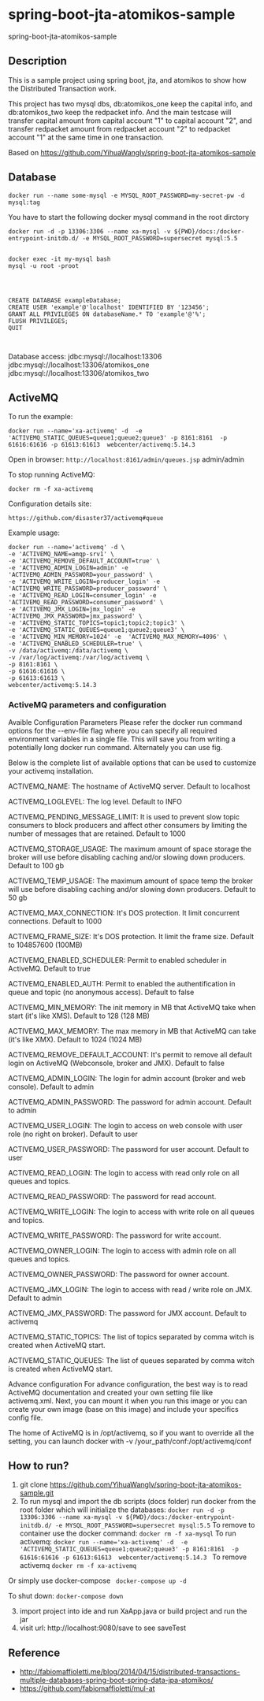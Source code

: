 # spring-boot-jta-atomikos-sample
spring-boot-jta-atomikos-sample

## Description
This is a sample project using spring boot, jta, and atomikos to show how the Distributed Transaction work.

This project has two mysql dbs, db:atomikos_one keep the capital info, and db:atomikos_two keep the redpacket info.
And the main testcase will transfer capital amount from capital account "1" to capital account "2", and transfer redpacket amount from redpacket account "2" to redpacket account "1" at the same time in one transaction.


Based on https://github.com/YihuaWanglv/spring-boot-jta-atomikos-sample

## Database

```
docker run --name some-mysql -e MYSQL_ROOT_PASSWORD=my-secret-pw -d mysql:tag
```
You have to start the following docker mysql command in the root dirctory

```
docker run -d -p 13306:3306 --name xa-mysql -v ${PWD}/docs:/docker-entrypoint-initdb.d/ -e MYSQL_ROOT_PASSWORD=supersecret mysql:5.5
```


```

docker exec -it my-mysql bash
mysql -u root -proot




CREATE DATABASE exampleDatabase;
CREATE USER 'example'@'localhost' IDENTIFIED BY '123456';
GRANT ALL PRIVILEGES ON databaseName.* TO 'example'@'%';
FLUSH PRIVILEGES;
QUIT



```

Database access:
jdbc:mysql://localhost:13306
jdbc:mysql://localhost:13306/atomikos_one
jdbc:mysql://localhost:13306/atomikos_two

## ActiveMQ

To run the example:

```docker run --name='xa-activemq' -d  -e 'ACTIVEMQ_STATIC_QUEUES=queue1;queue2;queue3' -p 8161:8161  -p 61616:61616 -p 61613:61613  webcenter/activemq:5.14.3 ```

Open in browser: 
```http://localhost:8161/admin/queues.jsp```
admin/admin

To stop running ActiveMQ:

```docker rm -f xa-activemq```

Configuration details site:

```https://github.com/disaster37/activemq#queue```

Example usage:

```
docker run --name='activemq' -d \
-e 'ACTIVEMQ_NAME=amqp-srv1' \
-e 'ACTIVEMQ_REMOVE_DEFAULT_ACCOUNT=true' \
-e 'ACTIVEMQ_ADMIN_LOGIN=admin' -e 'ACTIVEMQ_ADMIN_PASSWORD=your_password' \
-e 'ACTIVEMQ_WRITE_LOGIN=producer_login' -e 'ACTIVEMQ_WRITE_PASSWORD=producer_password' \
-e 'ACTIVEMQ_READ_LOGIN=consumer_login' -e 'ACTIVEMQ_READ_PASSWORD=consumer_password' \
-e 'ACTIVEMQ_JMX_LOGIN=jmx_login' -e 'ACTIVEMQ_JMX_PASSWORD=jmx_password' \
-e 'ACTIVEMQ_STATIC_TOPICS=topic1;topic2;topic3' \
-e 'ACTIVEMQ_STATIC_QUEUES=queue1;queue2;queue3' \
-e 'ACTIVEMQ_MIN_MEMORY=1024' -e  'ACTIVEMQ_MAX_MEMORY=4096' \
-e 'ACTIVEMQ_ENABLED_SCHEDULER=true' \
-v /data/activemq:/data/activemq \
-v /var/log/activemq:/var/log/activemq \
-p 8161:8161 \
-p 61616:61616 \
-p 61613:61613 \
webcenter/activemq:5.14.3
```

### ActiveMQ parameters and configuration

Avaible Configuration Parameters
Please refer the docker run command options for the --env-file flag where you can specify all required environment variables in a single file. This will save you from writing a potentially long docker run command. Alternately you can use fig.

Below is the complete list of available options that can be used to customize your activemq installation.

ACTIVEMQ_NAME: The hostname of ActiveMQ server. Default to localhost

ACTIVEMQ_LOGLEVEL: The log level. Default to INFO

ACTIVEMQ_PENDING_MESSAGE_LIMIT: It is used to prevent slow topic consumers to block producers and affect other consumers by limiting the number of messages that are retained. Default to 1000

ACTIVEMQ_STORAGE_USAGE: The maximum amount of space storage the broker will use before disabling caching and/or slowing down producers. Default to 100 gb

ACTIVEMQ_TEMP_USAGE: The maximum amount of space temp the broker will use before disabling caching and/or slowing down producers. Default to 50 gb

ACTIVEMQ_MAX_CONNECTION: It's DOS protection. It limit concurrent connections. Default to 1000

ACTIVEMQ_FRAME_SIZE: It's DOS protection. It limit the frame size. Default to 104857600 (100MB)

ACTIVEMQ_ENABLED_SCHEDULER: Permit to enabled scheduler in ActiveMQ. Default to true

ACTIVEMQ_ENABLED_AUTH: Permit to enabled the authentification in queue and topic (no anonymous access). Default to false

ACTIVEMQ_MIN_MEMORY: The init memory in MB that ActiveMQ take when start (it's like XMS). Default to 128 (128 MB)

ACTIVEMQ_MAX_MEMORY: The max memory in MB that ActiveMQ can take (it's like XMX). Default to 1024 (1024 MB)

ACTIVEMQ_REMOVE_DEFAULT_ACCOUNT: It's permit to remove all default login on ActiveMQ (Webconsole, broker and JMX). Default to false

ACTIVEMQ_ADMIN_LOGIN: The login for admin account (broker and web console). Default to admin

ACTIVEMQ_ADMIN_PASSWORD: The password for admin account. Default to admin

ACTIVEMQ_USER_LOGIN: The login to access on web console with user role (no right on broker). Default to user

ACTIVEMQ_USER_PASSWORD: The password for user account. Default to user

ACTIVEMQ_READ_LOGIN: The login to access with read only role on all queues and topics.

ACTIVEMQ_READ_PASSWORD: The password for read account.

ACTIVEMQ_WRITE_LOGIN: The login to access with write role on all queues and topics.

ACTIVEMQ_WRITE_PASSWORD: The password for write account.

ACTIVEMQ_OWNER_LOGIN: The login to access with admin role on all queues and topics.

ACTIVEMQ_OWNER_PASSWORD: The password for owner account.

ACTIVEMQ_JMX_LOGIN: The login to access with read / write role on JMX. Default to admin

ACTIVEMQ_JMX_PASSWORD: The password for JMX account. Default to activemq

ACTIVEMQ_STATIC_TOPICS: The list of topics separated by comma witch is created when ActiveMQ start.

ACTIVEMQ_STATIC_QUEUES: The list of queues separated by comma witch is created when ActiveMQ start.

Advance configuration
For advance configuration, the best way is to read ActiveMQ documentation and created your own setting file like activemq.xml. Next, you can mount it when you run this image or you can create your own image (base on this image) and include your specifics config file.

The home of ActiveMQ is in /opt/activemq, so if you want to override all the setting, you can launch docker with -v /your_path/conf:/opt/activemq/conf



## How to run?
1. git clone https://github.com/YihuaWanglv/spring-boot-jta-atomikos-sample.git
2. To run mysql and import the db scripts (docs folder) run docker from the root folder which will initialize the databases: ```docker run -d -p 13306:3306 --name xa-mysql -v ${PWD}/docs:/docker-entrypoint-initdb.d/ -e MYSQL_ROOT_PASSWORD=supersecret mysql:5.5```
To remove to container use the docker command: ```docker rm -f xa-mysql```
To run activemq:
```docker run --name='xa-activemq' -d  -e 'ACTIVEMQ_STATIC_QUEUES=queue1;queue2;queue3' -p 8161:8161  -p 61616:61616 -p 61613:61613  webcenter/activemq:5.14.3 ```
To remove activemq
```docker rm -f xa-activemq```

Or simply use docker-compose
``` docker-compose up -d```

To shut down:
```docker-compose down```

3. import project into ide and run XaApp.java or build project and run the jar
4. visit url:
http://localhost:9080/save to see saveTest

## Reference
- http://fabiomaffioletti.me/blog/2014/04/15/distributed-transactions-multiple-databases-spring-boot-spring-data-jpa-atomikos/
- https://github.com/fabiomaffioletti/mul-at
